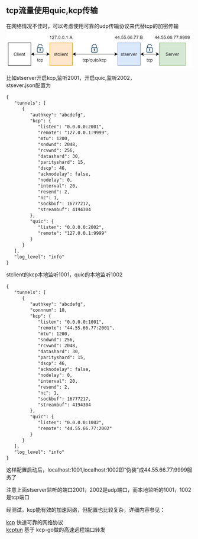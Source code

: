 ## tcp流量使用quic,kcp传输 
在网络情况不佳时，可以考虑使用可靠的udp传输协议来代替tcp的加密传输
![connection_detail](connection_detail.png)<br>

比如stserver开启kcp,监听2001，开启quic,监听2002，<br>
stsever.json配置为
```
{
   "tunnels": [
      {
         "authkey": "abcdefg",
         "kcp": {
            "listen": "0.0.0.0:2001",
            "remote": "127.0.0.1:9999",
            "mtu": 1200,
            "sndwnd": 2048,
            "rcvwnd": 256,
            "datashard": 30,
            "parityshard": 15,
            "dscp": 46,
            "acknodelay": false,
            "nodelay": 0,
            "interval": 20,
            "resend": 2,
            "nc": 1,
            "sockbuf": 16777217,
            "streambuf": 4194304
         },
         "quic": {
            "listen": "0.0.0.0:2002",
            "remote": "127.0.0.1:9999"
         }
      }
   ],
   "log_level": "info"
}
```
stclient的kcp本地监听1001，quic的本地监听1002
```
{
   "tunnels": [
      {
         "authkey": "abcdefg",
         "connnum": 10,
         "kcp": {
            "listen": "0.0.0.0:1001",
            "remote": "44.55.66.77:2001",
            "mtu": 1200,
            "sndwnd": 256,
            "rcvwnd": 2048,
            "datashard": 30,
            "parityshard": 15,
            "dscp": 46,
            "acknodelay": false,
            "nodelay": 0,
            "interval": 20,
            "resend": 2,
            "nc": 1,
            "sockbuf": 16777217,
            "streambuf": 4194304
         },
         "quic": {
            "listen": "0.0.0.0:1002",
            "remote": "44.55.66.77:2002"
         }
      }
   ],
   "log_level": "info"
}
```

这样配置启动后，localhost:1001,localhost:1002即“伪装”成44.55.66.77:9999服务了<br>

注意上面stserver监听的端口2001，2002是udp端口，而本地监听的1001，1002是tcp端口<br>

经测试，kcp能有效的加速网络，但配置也比较复杂，详细内容参见：<br>

[kcp](https://github.com/skywind3000/kcp) 快速可靠的网络协议<br>
[kcptun](https://github.com/xtaci/kcptun) 基于 kcp-go做的高速远程端口转发 <br>

